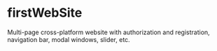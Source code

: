 # firstWebSite
Multi-page cross-platform website with authorization and registration, navigation bar, modal windows, slider, etc.
